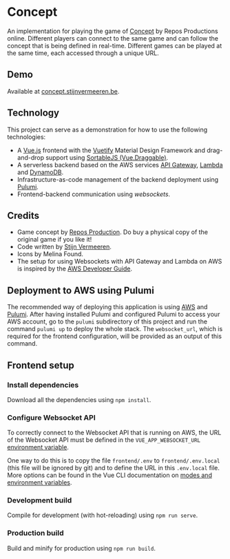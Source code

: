 # Concept

An implementation for playing the game of [Concept](https://concept-the-game.com/) by Repos Productions online. Different players can connect to the same game and can follow the concept that is being defined in real-time. Different games can be played at the same time, each accessed through a unique URL. 

## Demo

Available at [concept.stijnvermeeren.be](https://concept.stijnvermeeren.be/).

## Technology
This project can serve as a demonstration for how to use the following technologies:
- A [Vue.js](https://vuejs.org/) frontend with the [Vuetify](https://vuetifyjs.com/) Material Design Framework and drag-and-drop support using [SortableJS (Vue.Draggable)](https://github.com/SortableJS/Vue.Draggable/).
- A serverless backend based on the AWS services [API Gateway](https://aws.amazon.com/api-gateway/), [Lambda](https://aws.amazon.com/lambda/) and [DynamoDB](https://aws.amazon.com/dynamodb/).
- Infrastructure-as-code management of the backend deployment using [Pulumi](https://www.pulumi.com/).
- Frontend-backend communication using *websockets*.

## Credits
- Game concept by [Repos Production](https://rprod.com/). Do buy a physical copy of the original game if you like it!
- Code written by [Stijn Vermeeren](https://stijnvermeeren.be/).
- Icons by Melina Found.
- The setup for using Websockets with API Gateway and Lambda on AWS is inspired by the [AWS Developer Guide](https://docs.aws.amazon.com/apigateway/latest/developerguide/apigateway-websocket-api.html).

## Deployment to AWS using Pulumi

The recommended way of deploying this application is using [AWS](https://aws.amazon.com/) and [Pulumi](https://www.pulumi.com/). After having installed Pulumi and configured Pulumi to access your AWS account, go to the `pulumi` subdirectory of this project and run the command `pulumi up` to deploy the whole stack. The `websocket_url`, which is required for the frontend configuration, will be provided as an output of this command. 

## Frontend setup

### Install dependencies

Download all the dependencies using `npm install`.

### Configure Websocket API

To correctly connect to the Websocket API that is running on AWS, the URL of the Websocket API must be defined in the `VUE_APP_WEBSOCKET_URL` [environment variable](https://cli.vuejs.org/guide/mode-and-env.html).

One way to do this is to copy the file `frontend/.env` to `frontend/.env.local` (this file will be ignored by git) and to define the URL in this `.env.local` file. More options can be found in the Vue CLI documentation on [modes and environment variables](https://cli.vuejs.org/guide/mode-and-env.html#modes).

### Development build

Compile for development (with hot-reloading) using `npm run serve`.

### Production build

Build and minify for production using `npm run build`.
